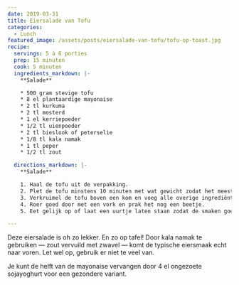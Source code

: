 ```yaml
---
date: 2019-03-31
title: Eiersalade van Tofu
categories:
  - Lunch
featured_image: /assets/posts/eiersalade-van-tofu/tofu-op-toast.jpg
recipe:
  servings: 5 à 6 porties
  prep: 15 minuten
  cook: 5 minuten
  ingredients_markdown: |-
    **Salade**

    * 500 gram stevige tofu
    * 8 el plantaardige mayonaise
    * 2 tl kurkuma
    * 2 tl mosterd
    * 1 el kerriepoeder
    * 1/2 tl uienpoeder
    * 2 tl bieslook of peterselie
    * 1/8 tl kala namak
    * 1 tl peper
    * 1/2 tl zout

  directions_markdown: |-
    **Salade**

    1. Haal de tofu uit de verpakking.
    2. Plet de tofu minstens 10 minuten met wat gewicht zodat het meeste vocht eruit is.
    3. Verkruimel de tofu boven een kom en voeg alle overige ingrediënten door.
    4. Roer goed door met een vork en prak het nog een beetje.
    5. Eet gelijk op of laat een uurtje laten staan zodat de smaken goed intrekken.

---
```

Deze eiersalade is oh zo lekker. En zo op tafel! Door kala namak te gebruiken — zout vervuild met zwavel — komt de typische eiersmaak echt naar voren. Let wel op, gebruik er niet te veel van.

Je kunt de helft van de mayonaise vervangen door 4 el ongezoete sojayoghurt voor een gezondere variant.

